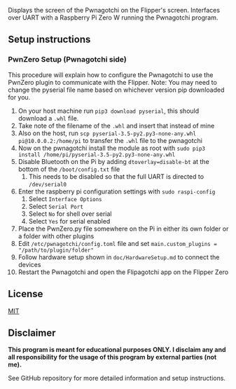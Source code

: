 Displays the screen of the Pwnagotchi on the Flipper's screen. Interfaces over UART with a Raspberry Pi Zero W running the Pwnagotchi program.

## Setup instructions
### PwnZero Setup (Pwnagotchi side)
This procedure will explain how to configure the Pwnagotchi to use the PwnZero plugin to communicate with the Flipper. Note: You may need to change the pyserial file name based on whichever version pip downloaded for you.
1. On your host machine run `pip3 download pyserial`, this should download a `.whl` file.
2. Take note of the filename of the `.whl` and insert that instead of mine
3. Also on the host, run `scp pyserial-3.5-py2.py3-none-any.whl pi@10.0.0.2:/home/pi` to transfer the `.whl` file to the pwnagotchi
4. Now on the pwnagotchi install the module as root with `sudo pip3 install /home/pi/pyserial-3.5-py2.py3-none-any.whl`
5. Disable Bluetooth on the Pi by adding ```dtoverlay=disable-bt``` at the bottom of the ```/boot/config.txt``` file
    1. This needs to be disabled so that the full UART is directed to ```/dev/serial0```
6. Enter the raspberry pi configuration settings with `sudo raspi-config`
    1. Select `Interface Options`
    2. Select `Serial Port`
    3. Select `No` for shell over serial
    4. Select `Yes` for serial enabled
6. Place the PwnZero.py file somewhere on the Pi in either its own folder or a folder with other plugins
7. Edit ```/etc/pwnagotchi/config.toml``` file and set ```main.custom_plugins = "/path/to/plugin/folder"```
8. Follow hardware setup shown in `doc/HardwareSetup.md` to connect the devices
9. Restart the Pwnagotchi and open the Flipagotchi app on the Flipper Zero

## License
[MIT](https://choosealicense.com/licenses/mit/)

## Disclaimer
<b>This program is meant for educational purposes ONLY. I disclaim any and all responsibility for the usage of this program by external parties (not me).</b>

See GitHub repository for more detailed information and setup instructions.